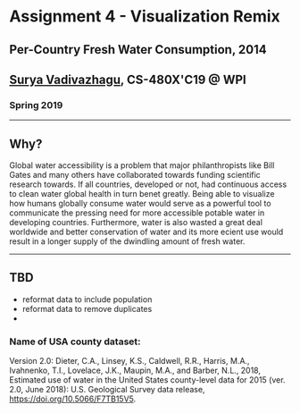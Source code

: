 # Assignment 4 - Visualization Remix
## Per-Country Fresh Water Consumption, 2014
## [Surya Vadivazhagu](users.wpi.edu/~svadivazhagu), CS-480X'C19 @ WPI
### Spring 2019

---

## Why?

Global water accessibility is a problem that major philanthropists like Bill Gates and many others have collaborated towards funding scientific research towards. If all countries, developed or not, had continuous access to clean water global health in turn bene t greatly. Being able to visualize how humans globally consume water would serve as a powerful tool to communicate the pressing need for more accessible potable water in developing countries. Furthermore, water is also wasted a great deal worldwide and better conservation of water and its more e cient use would result in a longer supply of the dwindling amount of fresh water.

---

## TBD

- reformat data to include population
- reformat data to remove duplicates
- 

### Name of USA county dataset:
Version 2.0:  Dieter, C.A., Linsey, K.S., Caldwell, R.R., Harris, M.A., Ivahnenko, T.I., Lovelace, J.K., Maupin, M.A., and Barber, N.L., 2018, Estimated use of water in the United States county-level data for 2015 (ver. 2.0, June 2018): U.S. Geological Survey data release, https://doi.org/10.5066/F7TB15V5.